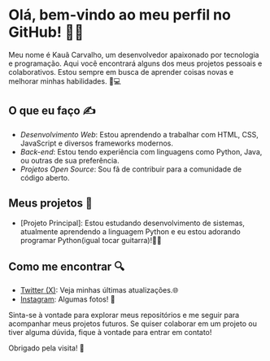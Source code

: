 # Olá, bem-vindo ao meu perfil no GitHub! 👋😺

Meu nome é Kauã Carvalho, um desenvolvedor apaixonado por tecnologia e programação. Aqui você encontrará alguns dos meus projetos pessoais e colaborativos. Estou sempre em busca de aprender coisas novas e melhorar minhas habilidades. 👤💻

## O que eu faço ✍

- *Desenvolvimento Web*: Estou aprendendo a trabalhar com HTML, CSS, JavaScript e diversos frameworks modernos.
- *Back-end*: Estou tendo experiência com linguagens como Python, Java, ou outras de sua preferência.
- *Projetos Open Source*: Sou fã de contribuir para a comunidade de código aberto.

## Meus projetos 📓

- [Projeto Principal]: Estou estudando desenvolvimento de sistemas, atualmente aprendendo a linguagem Python e eu estou adorando programar Python(igual tocar guitarra)!🎸🎶

## Como me encontrar 🔍

- [Twitter (X)](https://x.com/KauCarv75289759?t=vO8qfqvkV7c4N25BKN9cbw&s=09): Veja minhas últimas atualizações.🌐
- [Instagram](https://www.instagram.com/kkaua_carv?igsh=ODBqc3FnbmYybWZy): Algumas fotos! 🤳

Sinta-se à vontade para explorar meus repositórios e me seguir para acompanhar meus projetos futuros. Se quiser colaborar em um projeto ou tiver alguma dúvida, fique à vontade para entrar em contato!

Obrigado pela visita! 🙌